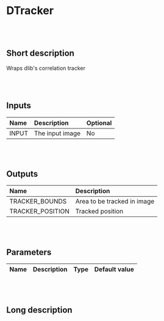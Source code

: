 # DTracker


<br><br>
## Short description

Wraps dlib's correlation tracker

<br><br>

## Inputs

|Name|Description|Optional|
|:----|:-----------|:-------|
|INPUT|The input image|No|

<br><br>

## Outputs

|Name|Description|
|:----|:-----------|
|TRACKER_BOUNDS|Area to be tracked in image|
|TRACKER_POSITION|Tracked position|

<br><br>

## Parameters

|Name|Description|Type|Default value|
|:----|:-----------|:----|:-------------|

<br><br>
## Long description
